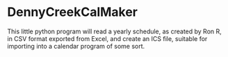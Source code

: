 # DennyCreekCalMaker

This little python program will read a yearly schedule, as created by Ron R,
in CSV format exported from Excel, and create an ICS file, suitable for importing
into a calendar program of some sort.
